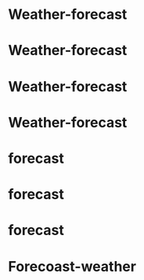 # Weather-forecast
# Weather-forecast
# Weather-forecast
# Weather-forecast
# forecast
# forecast
# forecast
# Forecoast-weather
